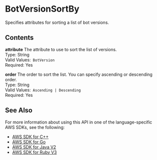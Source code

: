 # BotVersionSortBy<a name="API_BotVersionSortBy"></a>

Specifies attributes for sorting a list of bot versions\.

## Contents<a name="API_BotVersionSortBy_Contents"></a>

 **attribute**   <a name="lexv2-Type-BotVersionSortBy-attribute"></a>
The attribute to use to sort the list of versions\.  
Type: String  
Valid Values:` BotVersion`   
Required: Yes

 **order**   <a name="lexv2-Type-BotVersionSortBy-order"></a>
The order to sort the list\. You can specify ascending or descending order\.  
Type: String  
Valid Values:` Ascending | Descending`   
Required: Yes

## See Also<a name="API_BotVersionSortBy_SeeAlso"></a>

For more information about using this API in one of the language\-specific AWS SDKs, see the following:
+  [AWS SDK for C\+\+](https://docs.aws.amazon.com/goto/SdkForCpp/models.lex.v2-2020-08-07/BotVersionSortBy) 
+  [AWS SDK for Go](https://docs.aws.amazon.com/goto/SdkForGoV1/models.lex.v2-2020-08-07/BotVersionSortBy) 
+  [AWS SDK for Java V2](https://docs.aws.amazon.com/goto/SdkForJavaV2/models.lex.v2-2020-08-07/BotVersionSortBy) 
+  [AWS SDK for Ruby V3](https://docs.aws.amazon.com/goto/SdkForRubyV3/models.lex.v2-2020-08-07/BotVersionSortBy) 